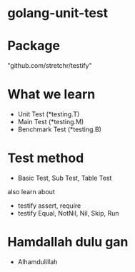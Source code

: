 # golang-unit-test

# Package
"github.com/stretchr/testify"

# What we learn
- Unit Test (*testing.T)
- Main Test (*testing.M)
- Benchmark Test (*testing.B)

# Test method
- Basic Test, Sub Test, Table Test

also learn about
- testify assert, require
- testify Equal, NotNil, Nil, Skip, Run

# Hamdallah dulu gan
- Alhamdulillah